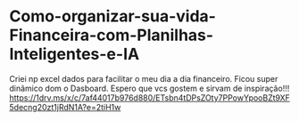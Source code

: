 # Como-organizar-sua-vida-Financeira-com-Planilhas-Inteligentes-e-IA
Criei np excel dados para facilitar o meu dia a dia financeiro. Ficou super dinâmico dom o Dasboard. Espero que vcs gostem e sirvam de inspiração!!!
https://1drv.ms/x/c/7af44017b976d880/ETsbn4tDPsZOty7PPowYpooBZt9XF5decng20zt1jRdN1A?e=2tiH1w
